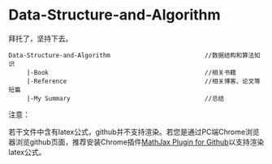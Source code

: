 # Data-Structure-and-Algorithm
拜托了，坚持下去。

```
Data-Structure-and-Algorithm                          //数据结构和算法知识
	 |-Book                                           //相关书籍
	 |-Reference                                      //相关博客、论文等短篇
	 |-My Summary                                     //总结
```

注意：

若干文件中含有latex公式，github并不支持渲染。若您是通过PC端Chrome浏览器浏览github页面，推荐安装Chrome插件[MathJax Plugin for Github](https://chrome.google.com/webstore/detail/mathjax-plugin-for-github/ioemnmodlmafdkllaclgeombjnmnbima)以支持渲染latex公式。